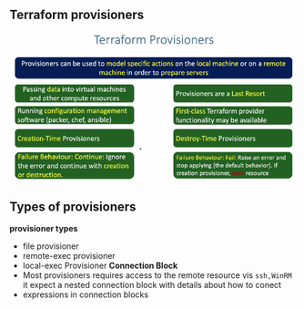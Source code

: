 ## Terraform provisioners 
![img.png](img.png)

## Types of provisioners
**provisioner types**
- file provisioner 
- remote-exec provisioner
- local-exec Provisioner
**Connection Block**
- Most provisioners requires access to the remote resource vis `ssh,WinRM` it expect a nested connection block with details about how to conect
- expressions in connection blocks 